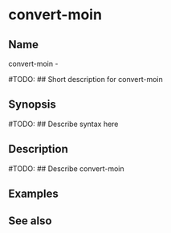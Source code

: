 

# convert-moin


## Name
convert-moin - 

#TODO: ## Short description for convert-moin

## Synopsis
#TODO: ## Describe syntax here

## Description
#TODO: ## Describe convert-moin

## Examples

## See also

